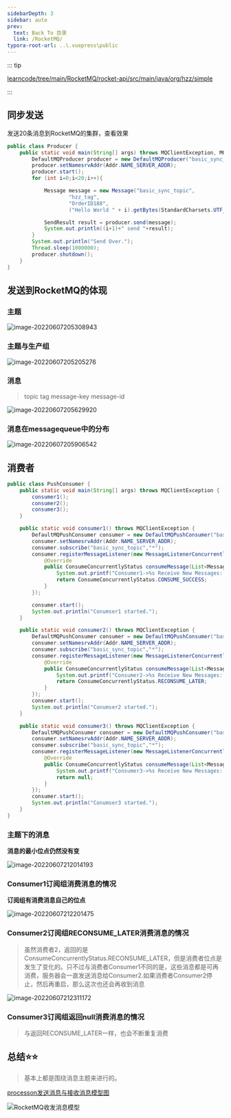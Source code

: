 ```yaml
---
sidebarDepth: 3
sidebar: auto
prev:
  text: Back To 目录
  link: /RocketMQ/
typora-root-url: ..\.vuepress\public
---
```




::: tip

[learncode/tree/main/RocketMQ/rocket-api/src/main/java/org/hzz/simple](https://github.com/Q10Viking/learncode/tree/main/RocketMQ/rocket-api/src/main/java/org/hzz/simple)

:::

## 同步发送

发送20条消息到RocketMQ的集群，查看效果

```java
public class Producer {
    public static void main(String[] args) throws MQClientException, MQBrokerException, RemotingException, InterruptedException {
        DefaultMQProducer producer = new DefaultMQProducer("basic_sync_producer_group");
        producer.setNamesrvAddr(Addr.NAME_SERVER_ADDR);
        producer.start();
        for (int i=0;i<20;i++){

            Message message = new Message("basic_sync_topic",
                    "hzz_tag",
                    "OrderID188",
                    ("Hello World " + i).getBytes(StandardCharsets.UTF_8));

            SendResult result = producer.send(message);
            System.out.println((i+1)+" send "+result);
        }
        System.out.println("Send Over.");
        Thread.sleep(1000000);
        producer.shutdown();
    }
}
```



## 发送到RocketMQ的体现

### 主题

![image-20220607205308943](/images/RocketMQ/image-20220607205308943.png)

### 主题与生产组

![image-20220607205205276](/images/RocketMQ/image-20220607205205276.png)



### 消息

> topic tag message-key message-id

![image-20220607205629920](/images/RocketMQ/image-20220607205629920.png)

### 消息在messagequeue中的分布

![image-20220607205906542](/images/RocketMQ/image-20220607205906542.png)



## 消费者

```java
public class PushConsumer {
    public static void main(String[] args) throws MQClientException {
        consumer1();
        consumer2();
        consumer3();
    }

    public static void consumer1() throws MQClientException {
        DefaultMQPushConsumer consumer = new DefaultMQPushConsumer("basic_sync_consumer_group_1");
        consumer.setNamesrvAddr(Addr.NAME_SERVER_ADDR);
        consumer.subscribe("basic_sync_topic","*");
        consumer.registerMessageListener(new MessageListenerConcurrently() {
            @Override
            public ConsumeConcurrentlyStatus consumeMessage(List<MessageExt> msgs, ConsumeConcurrentlyContext context) {
                System.out.printf("Consumer1->%s Receive New Messages: %s %n", Thread.currentThread().getName(), msgs);
                return ConsumeConcurrentlyStatus.CONSUME_SUCCESS;
            }
        });

        consumer.start();
        System.out.println("Conumser1 started.");
    }

    public static void consumer2() throws MQClientException {
        DefaultMQPushConsumer consumer = new DefaultMQPushConsumer("basic_sync_consumer_group_2");
        consumer.setNamesrvAddr(Addr.NAME_SERVER_ADDR);
        consumer.subscribe("basic_sync_topic","*");
        consumer.registerMessageListener(new MessageListenerConcurrently() {
            @Override
            public ConsumeConcurrentlyStatus consumeMessage(List<MessageExt> msgs, ConsumeConcurrentlyContext context) {
                System.out.printf("Consumer2->%s Receive New Messages: %s %n", Thread.currentThread().getName(), msgs);
                return ConsumeConcurrentlyStatus.RECONSUME_LATER;
            }
        });
        consumer.start();
        System.out.println("Conumser2 started.");
    }

    public static void consumer3() throws MQClientException {
        DefaultMQPushConsumer consumer = new DefaultMQPushConsumer("basic_sync_consumer_group_3");
        consumer.setNamesrvAddr(Addr.NAME_SERVER_ADDR);
        consumer.subscribe("basic_sync_topic","*");
        consumer.registerMessageListener(new MessageListenerConcurrently() {
            @Override
            public ConsumeConcurrentlyStatus consumeMessage(List<MessageExt> msgs, ConsumeConcurrentlyContext context) {
                System.out.printf("Consumer3->%s Receive New Messages: %s %n", Thread.currentThread().getName(), msgs);
                return null;
            }
        });
        consumer.start();
        System.out.println("Conumser3 started.");
    }
}
```



### 主题下的消息

**消息的最小位点仍然没有变**

![image-20220607212014193](/images/RocketMQ/image-20220607212014193.png)



### Consumer1订阅组消费消息的情况

**订阅组有消费消息自己的位点**

![image-20220607212201475](/images/RocketMQ/image-20220607212201475.png)

### Consumer2订阅组RECONSUME_LATER消费消息的情况

> 虽然消费者2，返回的是ConsumeConcurrentlyStatus.RECONSUME_LATER，但是消费者位点是发生了变化的。只不过与消费者Consumer1不同的是，这些消息都是可再消费，服务器会一直发送消息给Consumer2.如果消费者Consumer2停止，然后再重启，那么这次也还会再收到消息

![image-20220607212311172](/images/RocketMQ/image-20220607212311172.png)

### Consumer3订阅组返回null消费消息的情况

> 与返回RECONSUME_LATER一样，也会不断重复消费



## 总结⭐⭐

> 基本上都是围绕消息主题来进行的。

[processon发送消息与接收消息模型图](https://www.processon.com/view/link/629f6625e401fd2930a68f81)

<common-progresson-snippet src="https://www.processon.com/view/link/629f6625e401fd2930a68f81"/>

![RocketMQ收发消息模型](/images/RocketMQ/RocketMQ收发消息模型.png)

